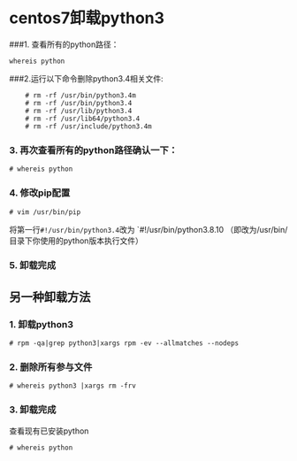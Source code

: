 # centos7卸载python3

###1. 查看所有的python路径：

```
whereis python
```



###2.运行以下命令删除python3.4相关文件: 

```
    # rm -rf /usr/bin/python3.4m
    # rm -rf /usr/bin/python3.4
    # rm -rf /usr/lib/python3.4
    # rm -rf /usr/lib64/python3.4
    # rm -rf /usr/include/python3.4m
```



### 3. 再次查看所有的python路径确认一下： 

```
# whereis python
```



### 4. 修改pip配置

```
# vim /usr/bin/pip
```

将第一行`#!/usr/bin/python3.4`改为 `#!/usr/bin/python3.8.10 （即改为/usr/bin/目录下你使用的python版本执行文件） 



### 5. 卸载完成



## 另一种卸载方法

### 1. 卸载python3

```
# rpm -qa|grep python3|xargs rpm -ev --allmatches --nodeps
```



### 2. 删除所有参与文件

```
# whereis python3 |xargs rm -frv
```



### 3. 卸载完成

查看现有已安装python

```
# whereis python
```

